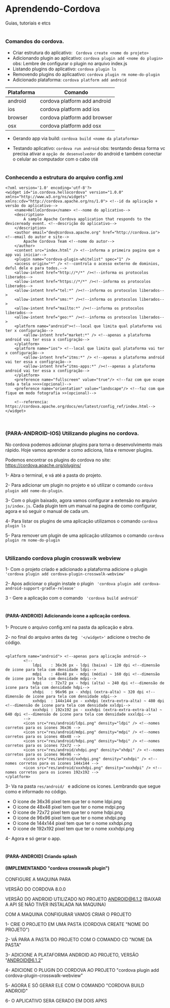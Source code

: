 # Aprendendo-Cordova
Guias, tutoriais e etcs
#
### Comandos do cordova.
- Criar estrutura do aplicativo: ``` Cordova create <nome do projeto>```
- Adicionando plugin ao aplicativo: ``` cordova plugin add <nome do plugin> ``` obs: Lembre de configurar o plugin no arquivo index.js
- Listando plugins do aplicativo: ```cordova plugin ls```
- Removendo plugins do aplicaativo: ```cordova plugin rm nome-do-plugin```
- Adicionado plataforma: ```cordova platform add android```

| Plataforma | Comando |
| ------ | ------ |
| android | cordova platform add android|
| ios | cordova platform add ios|
| browser | cordova platform add browser  |
| osx | cordova platform add osx |

- Gerando app via build:  ```cordova build <nome da plataforma>``` 

- Testando aplicativo: ```cordova run android``` obs: tesntando dessa forma vc precisa ativar a ```opção de desenvolvedor``` do android e também conectar o celular ao computador com o cabo ```USB``` 


#
### Conhecendo a estrutura do arquivo config.xml
```
<?xml version='1.0' encoding='utf-8'?>
<widget id="io.cordova.hellocordova" version="1.0.0" xmlns="http://www.w3.org/ns/widgets" xmlns:cdv="http://cordova.apache.org/ns/1.0"> <!--id da aplicação + versão do aplicativo-->
    <name>HelloCordova</name> <!--nome do aplicativo-->
    <description>
        A sample Apache Cordova application that responds to the deviceready event. <!--descrição do aplicativo-->
    </description>
    <author email="dev@cordova.apache.org" href="http://cordova.io"> <!--email do autor e site-->
        Apache Cordova Team <!--nome do autor-->
    </author>
    <content src="index.html" /> <!--informa a primeira pagina que o app vai iniciar-->
    <plugin name="cordova-plugin-whitelist" spec="1" />
    <access origin="*" /> <!--controla o acesso externo de dominios, deful dele e para todos.-->
    <allow-intent href="http://*/*" /><!--informa os protocolos liberados-->
    <allow-intent href="https://*/*" /><!--informa os protocolos liberados-->
    <allow-intent href="tel:*" /><!--informa os protocolos liberados-->
    <allow-intent href="sms:*" /><!--informa os protocolos liberados-->
    <allow-intent href="mailto:*" /><!--informa os protocolos liberados-->
    <allow-intent href="geo:*" /><!--informa os protocolos liberados-->
    <platform name="android"><!--local que limita qual plataforma vai ter x configuração-->
        <allow-intent href="market:*" /> <!--apenas a plataforma android vai ter essa x configração-->
    </platform>
    <platform name="ios"> <!--local que limita qual plataforma vai ter x configuração-->
        <allow-intent href="itms:*" /> <!--apenas a plataforma android vai ter essa x configração-->
        <allow-intent href="itms-apps:*" /><!--apenas a plataforma android vai ter essa x configração-->
    </platform>
    <preference name="fullscreen" value="true"/> <!--faz com que ocupe toda a tela >>>>(opcional)-->
    <preference name="orientation" value="landscape"/> <!--faz com que fique em modo fotografia >>(opcional)-->

    <!--referencia: https://cordova.apache.org/docs/en/latest/config_ref/index.html-->
</widget>


```

#

### (PARA-ANDROID-IOS)  Utilizando plugins no cordova.
No cordova podemos adicionar plugins para torna o desenvolvimento mais rápido. Hoje vamos aprender a como adiciona, lista e remover plugins.

Podemos encontrar os plugins do cordova no site: https://cordova.apache.org/plugins/ 

1-	Abra o terminal, e vá até a pasta do projeto.

2-	Para adicionar um plugin no projeto e só utilizar o comando ```cordova plugin add nome-do-plugin```. 

3-	Com o plugin baixado, agora vamos configurar a extensão no arquivo ```js/index.js```. Cada plugin tem um manual na pagina de como configurar, agora e só seguir o manual de cada um. 

4-	 Para listar os plugins de uma aplicação utilizamos o comando ```cordova plugin ls```

5-	Para remover um plugin de uma aplicação utilizamos o comando ```cordova plugin rm nome-do-plugin```

#
### Utilizando cordova plugin crosswalk webview

1- Com o projeto criado e adicionado a plataforma adicione o plugin ``` 'cordova plugin add cordova-plugin-crosswalk-webview'```

2- Apos adicionar o plugin instale o plugin ``` 'cordova plugin add cordova-android-support-gradle-release'```

3 -  Gere a aplicação com o comando  ``` 'cordova build android'```


#
#### (PARA-ANDROID) Adicionando icone a aplicação cordova.

1- Procure o arquivo config.xml na pasta da aplicação e abra.

2- no final do arquivo antes da teg ``` '</widget>'``` adicione o trecho de código.

```
  
<platform name="android"> <!--apenas para aplicação android--> 
        <!--
            ldpi    : 36x36 px - ldpi (baixa) ~ 120 dpi <!--dimensão de icone para tela com densidade ldpi-->
            mdpi    : 48x48 px - mdpi (média) ~ 160 dpi <!--dimensão de icone para tela com densidade mdpi-->
            hdpi    : 72x72 px - hdpi (alta) ~ 240 dpi <!--dimensão de icone para tela com densidade hdpi-->
            xhdpi   : 96x96 px - xhdpi (extra-alta) ~ 320 dpi <!--dimensão de icone para tela com densidade xdpi-->
            xxhdpi  : 144x144 px - xxhdpi (extra-extra-alta) ~ 480 dpi <!--dimensão de icone para tela com densidade xxldpi-->
            xxxhdpi : 192x192 px - xxxhdpi (extra-extra-extra-alta) ~ 640 dpi <!--dimensão de icone para tela com densidade xxxldpi-->
        -->
        <icon src="res/android/ldpi.png" density="ldpi" /> <!--nomes corretos para os icones 36x36 -->
        <icon src="res/android/mdpi.png" density="mdpi" /> <!--nomes corretos para os icones 48x48 -->
        <icon src="res/android/hdpi.png" density="hdpi" /> <!--nomes corretos para os icones 72x72 -->
        <icon src="res/android/xhdpi.png" density="xhdpi" /> <!--nomes corretos para os icones 96x96 -->
        <icon src="res/android/xxhdpi.png" density="xxhdpi" /> <!--nomes corretos para os icones 144x144 -->
        <icon src="res/android/xxxhdpi.png" density="xxxhdpi" /> <!--nomes corretos para os icones 192x192 -->
</platform>
```
3- Va na pasta ```res/android/ ``` e adicione os icones. Lembrando que segue como e informado no código.

 - O icone de 36x36 pixel tem que ter o nome ldpi.png
 - O icone de 48x48 pixel tem que ter o nome mdpi.png
 - O icone de 72x72 pixel tem que ter o nome hdpi.png
 - O icone de 96x96 pixel tem que ter o nome xhdpi.png
 - O icone de 144x144 pixel tem que ter o nome xxhdpi.png
 - O icone de 192x192 pixel tem que ter o nome xxxhdpi.png
 
 4- Agora e só gerar o app.
 #
 
 #### (PARA-ANDROID)  Criando splash
 
 
 
 #### (IMPLEMENTANDO "cordova crosswalk plugin")
 
 CONFIGURE A MAQUINA PARA 
 
 VERSÃO DO CORDOVA 8.0.0
 
 VERSÃO DO ANDROID UTILIZADO NO PROJETO ANDROID@6.1.2 (BAIXAR A API SE NÃO TIVER INSTALADA NA MAQUINA)
 
 COM A MAQUINA CONFIGURAR VAMOS CRIAR O PROJETO
 
 1- CRIE O PROJETO EM UMA PASTA (CORDOVA CREATE "NOME DO PROJETO")
 
 2-  VÁ PARA A PASTA DO PROJETO COM O COMANDO CD "NOME DA PASTA"
 
 3- ADICIONE A PLATAFORMA ANDROID AO PROJETO, VERSÃO "ANDROID@6.1.2"
 
 4- ADICIONE O PLUGIN DO CORDOVA AO PROJETO "cordova plugin add cordova-plugin-crosswalk-webview"
 
 5- AGORA E SÓ GERAR ELE COM O COMANDO "CORDOVA BUILD ANDROID"
 
 6-  O APLICATIVO SERA GERADO EM DOIS APKS
 
 
